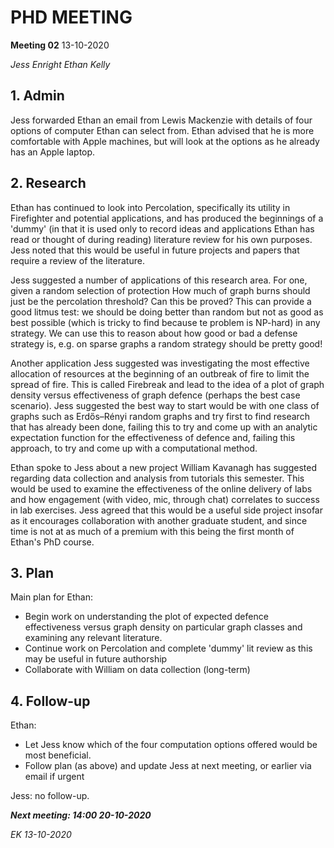# PHD MEETING

__Meeting 02__
13-10-2020

_Jess Enright_
_Ethan Kelly_


## 1. Admin

Jess forwarded Ethan an email from Lewis Mackenzie with details of four options of computer Ethan can select from. Ethan advised that he is more comfortable with Apple machines, but will look at the options as he already has an Apple laptop.

## 2. Research

Ethan has continued to look into Percolation, specifically its utility in Firefighter and potential applications, and has produced the beginnings of a 'dummy' (in that it is used only to record ideas and applications Ethan has read or thought of during reading) literature review for his own purposes. Jess noted that this would be useful in future projects and papers that require a review of the literature.

Jess suggested a number of applications of this research area. For one, given a random selection of protection How much of graph burns should just be the percolation threshold? Can this be proved? This can provide a good litmus test: we should be doing better than random but not as good as best possible (which is tricky to find because te problem is NP-hard) in any strategy. We can use this to reason about how good or bad a defense strategy is, e.g. on sparse graphs a random strategy should be pretty good!

Another application Jess suggested was investigating the most effective allocation of resources at the beginning of an outbreak of fire to limit the spread of fire. This is called Firebreak and lead to the idea of a plot of graph density versus effectiveness of graph defence (perhaps the best case scenario). Jess suggested the best way to start would be with one class of graphs such as Erdős–Rényi random graphs and try first to find research that has already been done, failing this to try and come up with an analytic expectation function for the effectiveness of defence and, failing this approach, to try and come up with a computational method.

Ethan spoke to Jess about a new project William Kavanagh has suggested regarding data collection and analysis from tutorials this semester. This would be used to examine the effectiveness of the online delivery of labs and how engagement (with video, mic, through chat) correlates to success in lab exercises. Jess agreed that this would be a useful side project insofar as it encourages collaboration with another graduate student, and since time is not at as much of a premium with this being the first month of Ethan's PhD course.

## 3. Plan

Main plan for Ethan:
* Begin work on understanding the plot of expected defence effectiveness versus graph density on particular graph classes and examining any relevant literature.
* Continue work on Percolation and complete 'dummy' lit review as this may be useful in future authorship
* Collaborate with William on data collection (long-term)

## 4. Follow-up

Ethan:
* Let Jess know which of the four computation options offered would be most beneficial.
* Follow plan (as above) and update Jess at next meeting, or earlier via email if urgent

Jess: no follow-up.


**_Next meeting: 14:00 20-10-2020_**



_EK 13-10-2020_

